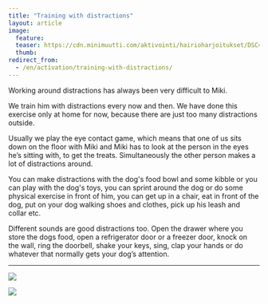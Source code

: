 ```yaml
---
title: "Training with distractions"
layout: article
image:
  feature:
  teaser: https://cdn.minimuutti.com/aktivointi/hairioharjoitukset/DSC41355-245px.jpg
  thumb:
redirect_from:
  - /en/activation/training-with-distractions/
---
```


Working around distractions has always been very difficult to Miki.

We train him with distractions every now and then. We have done this exercise only at home for now, because there are just too many distractions outside.

Usually we play the eye contact game, which means that one of us sits down on the floor with Miki and Miki has to look at the person in the eyes he’s sitting with, to get the treats. Simultaneously the other person makes a lot of distractions around.

You can make distractions with the dog's food bowl and some kibble or you can play with the dog's toys, you can sprint around the dog or do some physical exercise in front of him, you can get up in a chair, eat in front of the dog, put on your dog walking shoes and clothes, pick up his leash and collar etc.

Different sounds are good distractions too. Open the drawer where you store the dogs food, open a refrigerator door or a freezer door, knock on the wall, ring the doorbell, shake your keys, sing, clap your hands or do whatever that normally gets your dog’s attention.

---

![](https://cdn.minimuutti.com/aktivointi/hairioharjoitukset/DSC41354-800px.jpg)

![](https://cdn.minimuutti.com/aktivointi/hairioharjoitukset/DSC41355-800px.jpg)
